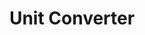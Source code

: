 ---
layout: home
home: true

lang: en
title: Unit Converter
titleTemplate: Home
editLink: true
lastUpdated: true
head:
  - - meta
    - name: description
      content: Unit conversion website that provides convenient unit conversion services for various categories, covering temperature, length, area, time and other physical quantities. Simple operation, accurate results, meeting your unit conversion needs in study, work and life, easy conversion anytime, anywhere.
  - - meta
    - name: keywords
      content: unit conversion, quick conversion tool, temperature conversion, length conversion, area conversion, time conversion, physical quantity conversion, online unit conversion tool
hero:
  image:
    src: /public/undraw_designing-components_kb05.svg
    alt: Unit Converter
  name: "Unit Converter"
  text: "Online Unit Conversion Tool"
  tagline: "Free online unit conversion calculator, including weight, length, area, time, temperature and more unit converters"
  actions:
    # - theme: brand
    #   text: Get Started
    #   link: /en/dashbord
    # - theme: alt
    #   text: GitHub
    #   link: https://github.com/vuejs/vitepress
features:
  - icon: 
      dark: /public/temperature-svgrepo-com.svg
      light: /public/temperature-svgrepo-com.svg
    title: Temperature Conversion
    details: Celsius (℃), Fahrenheit (°F), Kelvin (K), Rankine (°R)
    linkText: Get Started
    link: /en/Temperature/index
  - icon: 
      dark: /public/time-svgrepo-com.svg
      light: /public/time-svgrepo-com.svg
    title: Time Conversion
    details: Millisecond (ms), Second (s), Minute (min), Hour (h), Day (d)
    linkText: Get Started
    link: /en/Time/index
  - icon: 
      dark: /public/cm-inch-length-svgrepo-com.svg
      light: /public/cm-inch-length-svgrepo-com.svg
    title: Length Conversion
    details: Nanometer (nm), Micrometer (μm), Millimeter (mm), Centimeter (cm), Kilometer (km)
    linkText: Get Started
    link: /en/Length/index
  - icon: 
      dark: /public/area-chart-business-analytics-statistics-svgrepo-com.svg
      light: /public/area-chart-business-analytics-statistics-svgrepo-com.svg
    title: Area Conversion
    details: Square meter (m²), Square millimeter (mm²), Square centimeter (cm²), Square kilometer (km²)
    linkText: Get Started
    link: /en/Area/index
  - icon: 
      dark: /public/weight-scale-svgrepo-com.svg
      light: /public/weight-scale-svgrepo-com.svg
    title: Mass Conversion
    details: Gram (g), Kilogram (kg), Microgram (mcg), Milligram (mg), Ton (t)
    linkText: Get Started
    link: /en/Mass/index
  - icon: 
      dark: /public/more-circle-horizontal-svgrepo-com.svg
      light: /public/more-circle-horizontal-svgrepo-com.svg
    title: More Unit Conversions
    details: Volume, Frequency, Speed, Pressure, Digital
    linkText: Coming Soon
    link: /en/
---